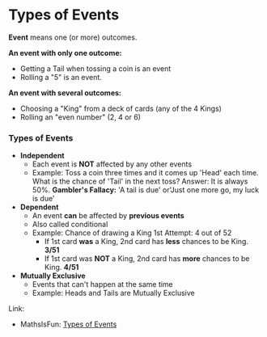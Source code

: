 # Types of Events

**Event** means one \(or more\) outcomes.

**An event with only one outcome:**  
- Getting a Tail when tossing a coin is an event  
- Rolling a "5" is an event.

**An event with several outcomes:**  
- Choosing a "King" from a deck of cards \(any of the 4 Kings\)  
- Rolling an "even number" \(2, 4 or 6\)

### Types of Events

* **Independent**
  * Each event is **NOT** affected by any other events
  * Example: Toss a coin three times and it comes up 'Head' each time. What is the chance of 'Tail' in the next toss? Answer: It is always 50%. **Gambler's Fallacy:** 'A tail is due' or'Just one more go, my luck is due'
* **Dependent**
  * An event **can** be affected by **previous events**
  * Also called conditional
  * Example: Chance of drawing a King 1st Attempt: 4 out of 52
    * If 1st card **was** a King, 2nd card has **less** chances to be King. **3/51**
    * If 1st card was **NOT** a King, 2nd card has **more** chances to be King. **4/51**
* **Mutually Exclusive**
  * Events that can't happen at the same time
  * Example: Heads and Tails are Mutually Exclusive

Link:  
- MathsIsFun: [Types of Events](https://www.mathsisfun.com/data/probability-events-types.html)

